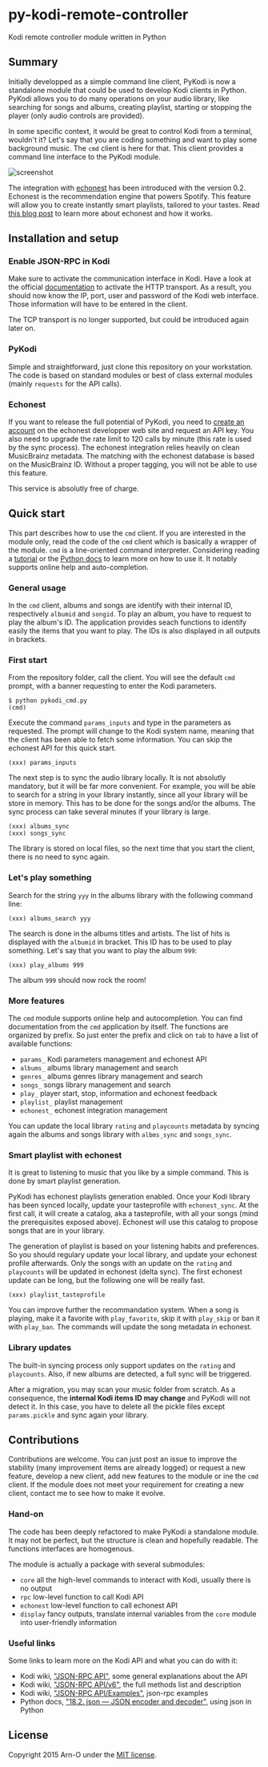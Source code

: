 py-kodi-remote-controller
=========================

Kodi remote controller module written in Python

## Summary

Initially developped as a simple command line client, PyKodi is now a standalone module that could be used to develop Kodi clients in Python. PyKodi allows you to do many operations on your audio library, like searching for songs and albums, creating playlist, starting or stopping the player (only audio controls are provided).

In some specific context, it would be great to control Kodi from a terminal, wouldn't it? Let's say that you are coding something and want to play some background music. The ``cmd`` client is here for that. This client provides a command line interface to the PyKodi module.

![screenshot](https://raw.githubusercontent.com/Arn-O/py-kodi-remote-controller/master/assets/img/screenshot.png)

The integration with [echonest][echonest] has been introduced with the version 0.2. Echonest is the recommendation engine that powers Spotify. This feature will allow you to create instantly smart playlists, tailored to your tastes. Read [this blog post][variogr.am] to learn more about echonest and how it works.

## Installation and setup

### Enable JSON-RPC in Kodi

Make sure to activate the communication interface in Kodi. Have a look at the official [documentation][http] to activate the HTTP transport. As a result, you should now know the IP, port, user and password of the Kodi web interface. Those information will have to be entered in the client.

The TCP transport is no longer supported, but could be introduced again later on.

### PyKodi

Simple and straightforward, just clone this repository on your workstation. The code is based on standard modules or best of class external modules (mainly ``requests`` for the API calls).

### Echonest

If you want to release the full potential of PyKodi, you need to [create an account][echonest-register] on the echonest developper web site and request an API key. You also need to upgrade the rate limit to 120 calls by minute (this rate is used by the sync process). The echonest integration relies heavily on clean MusicBrainz metadata. The matching with the echonest database is based on the MusicBrainz ID. Without a proper tagging, you will not be able to use this feature.

This service is absolutly free of charge.

## Quick start

This part describes how to use the ``cmd`` client. If you are interested in the module only, read the code of the ``cmd`` client which is basically a wrapper of the module. ``cmd`` is a line-oriented command interpreter. Considering reading a [tutorial][cmd-tutorial] or the [Python docs][cmd-docs] to learn more on how to use it. It notably supports online help and auto-completion.

### General usage

In the ``cmd`` client, albums and songs are identify with their internal ID, respectively ``albumid`` and ``songid``. To play an album, you have to request to play the album's ID. The application provides seach functions to identify easily the items that you want to play. The IDs is also displayed in all outputs in brackets.

### First start

From the repository folder, call the client. You will see the default ``cmd`` prompt, with a banner requesting to enter the Kodi parameters.

````
$ python pykodi_cmd.py
(cmd) 
````

Execute the command ``params_inputs`` and type in the parameters as requested. The prompt will change to the Kodi system name, meaning that the client has been able to fetch some information. You can skip the echonest API for this quick start.

````
(xxx) params_inputs
````

The next step is to sync the audio library locally. It is not absolutly mandatory, but it will be far more convenient. For example, you will be able to search for a string in your library instantly, since all your library will be store in memory. This has to be done for the songs and/or the albums. The sync process can take several minutes if your library is large.

````
(xxx) albums_sync
(xxx) songs_sync
````

The library is stored on local files, so the next time that you start the client, there is no need to sync again.

### Let's play something

Search for the string ``yyy`` in the albums library with the following command line:

````
(xxx) albums_search yyy
````

The search is done in the albums titles and artists. The list of hits is displayed with the ``albumid`` in bracket. This ID has to be used to play something. Let's say that you want to play the album ``999``:

````
(xxx) play_albums 999
````

The album ``999`` should now rock the room!

### More features

The ``cmd`` module supports online help and autocompletion. You can find documentation from the ``cmd`` application by itself. The functions are organized by prefix. So just enter the prefix and click on ``tab`` to have a list of available functions:

+ ``params_`` Kodi parameters management and echonest API
+ ``albums_`` albums library management and search
+ ``genres_`` albums genres library management and search 
+ ``songs_`` songs library management and search
+ ``play_`` player start, stop, information and echonest feedback
+ ``playlist_`` playlist management
+ ``echonest_`` echonest integration management

You can update the local library ``rating`` and ``playcounts`` metadata by syncing again the albums and songs library with ``albms_sync`` and ``songs_sync``.

### Smart playlist with echonest

It is great to listening to music that you like by a simple command. This is done by smart playlist generation.

PyKodi has echonest playlists generation enabled. Once your Kodi library has been synced locally,  update your tasteprofile with ``echonest_sync``. At the first call, it will create a catalog, aka a tasteprofile, with all your songs (mind the prerequisites exposed above). Echonest will use this catalog to propose songs that are in your library.

The generation of playlist is based on your listening habits and preferences. So you should regulary update your local library, and update your echonest profile afterwards. Only the songs with an update on the ``rating`` and ``playcounts`` will be updated in echonest (delta sync). The first echonest update can be long, but the following one will be really fast.

````
(xxx) playlist_tasteprofile
````

You can improve further the recommandation system. When a song is playing, make it a favorite with ``play_favorite``, skip it with ``play_skip`` or ban it with ``play_ban``. The commands will update the song metadata in echonest.

### Library updates

The built-in syncing process only support updates on the ``rating`` and ``playcounts``. Also, if new albums are detected, a full sync will be triggered.

After a migration, you may scan your music folder from scratch. As a consequence, the **internal Kodi items ID may change** and PyKodi will not detect it. In this case, you have to delete all the pickle files except ``params.pickle`` and sync again your library. 

## Contributions

Contributions are welcome. You can just post an issue to improve the stability (many improvement items are already logged) or request a new feature, develop a new client, add new features to the module or ine the ``cmd`` client. If the module does not meet your requirement for creating a new client, contact me to see how to make it evolve.

### Hand-on

The code has been deeply refactored to make PyKodi a standalone module. It may not be perfect, but the structure is clean and hopefully readable. The functions interfaces are homogenous.

The module is actually a package with several submodules:

+ ``core`` all the high-level commands to interact with Kodi, usually there is no output
+ ``rpc`` low-level function to call Kodi API
+ ``echonest`` low-level function to call echonest API
+ ``display`` fancy outputs, translate internal variables from the ``core`` module into user-friendly information

### Useful links

Some links to learn more on the Kodi API and what you can do with it:

+ Kodi wiki, ["JSON-RPC API"][api-gen], some general explanations about the API
+ Kodi wiki, ["JSON-RPC API/v6"][api-v6], the full methods list and description
+ Kodi wiki, ["JSON-RPC API/Examples"][api-example], json-rpc examples
+ Python docs, ["18.2. json — JSON encoder and decoder"][python-json], using json in Python

## License

Copyright 2015 Arn-O under the [MIT license][license].

[http]: http://kodi.wiki/?title=JSON-RPC_API#HTTP
[api-gen]: http://kodi.wiki/?title=JSON-RPC_API
[api-v6]: http://kodi.wiki/index.php?title=JSON-RPC_API/v6
[api-example]: http://kodi.wiki/view/JSON-RPC_API/Examples

[python-json]: http://docs.python.org/2/library/json.html
[cmd-docs]: https://docs.python.org/2/library/cmd.html
[cmd-tutorial]: http://pymotw.com/2/cmd/

[variogr.am]: http://notes.variogr.am/post/37675885491/how-music-recommendation-works-and-doesnt-work
[echonest]: http://the.echonest.com/
[echonest-register]: https://developer.echonest.com/account/register
[license]: https://github.com/Arn-O/py-kodi-remote-controller/blob/master/LICENSE
